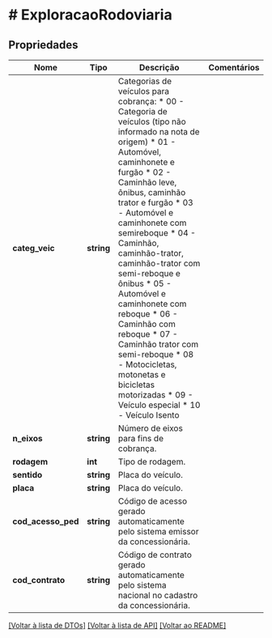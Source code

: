 # # ExploracaoRodoviaria

## Propriedades

Nome | Tipo | Descrição | Comentários
------------ | ------------- | ------------- | -------------
**categ_veic** | **string** | Categorias de veículos para cobrança:  * 00 - Categoria de veículos (tipo não informado na nota de origem)  * 01 - Automóvel, caminhonete e furgão  * 02 - Caminhão leve, ônibus, caminhão trator e furgão  * 03 - Automóvel e caminhonete com semireboque  * 04 - Caminhão, caminhão-trator, caminhão-trator com semi-reboque e ônibus  * 05 - Automóvel e caminhonete com reboque  * 06 - Caminhão com reboque  * 07 - Caminhão trator com semi-reboque  * 08 - Motocicletas, motonetas e bicicletas motorizadas  * 09 - Veículo especial  * 10 - Veículo Isento |
**n_eixos** | **string** | Número de eixos para fins de cobrança. |
**rodagem** | **int** | Tipo de rodagem. |
**sentido** | **string** | Placa do veículo. |
**placa** | **string** | Placa do veículo. |
**cod_acesso_ped** | **string** | Código de acesso gerado automaticamente pelo sistema emissor da concessionária. |
**cod_contrato** | **string** | Código de contrato gerado automaticamente pelo sistema nacional no cadastro da concessionária. |

[[Voltar à lista de DTOs]](../../README.md#models) [[Voltar à lista de API]](../../README.md#endpoints) [[Voltar ao README]](../../README.md)
